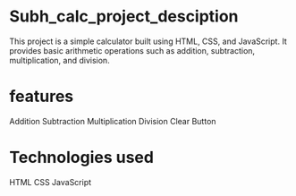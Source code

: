 # Subh_calc_project_desciption
This project is a simple calculator built using HTML, CSS, and JavaScript. It provides basic arithmetic operations such as addition, subtraction, multiplication, and division.

# features
Addition
Subtraction
Multiplication
Division
Clear Button

# Technologies used
HTML
CSS
JavaScript

